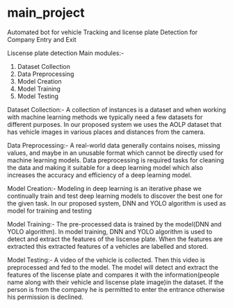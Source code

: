 # main_project
Automated bot for vehicle Tracking and license plate Detection for    Company Entry and Exit

Liscense plate detection Main modules:-
1. Dataset Collection
2. Data Preprocessing
3. Model Creation
4. Model Training
5. Model Testing

Dataset Collection:-
A collection of instances is a dataset and when working with machine learning methods we typically need a few datasets for different purposes. 
In our proposed system we uses the AOLP dataset that has vehicle images in various 
places and distances from the camera.

Data Preprocessing:-
A real-world data generally contains noises,
missing values, and maybe in an unusable format which cannot be directly used for machine learning models. Data preprocessing is required tasks
for cleaning the data and making it suitable for a deep learning model which also increases the accuracy and efficiency of a deep learning model.

Model Creation:-
Modeling in deep learning is an iterative phase we continually train and test deep learning models to discover the best one for the given task. 
In our proposed system, DNN and YOLO algorithm is used as model for training and testing


Model Training:-
The pre-processed data is trained by the model(DNN and YOLO algorithm).
In model training, DNN and YOLO algorithm is used to detect and extract the features of the liscense plate.
 When the features are extracted this extracted features of a vehicles are labelled and stored.


Model Testing:-
A video of the vehicle is collected. Then this video is preprocessed and fed to the model. The model will detect
 and extract the features of the liscense plate and compares it with the information(people name along with their
 vehicle and liscense plate image)in the dataset. If the person is from the company he is permitted to enter the
 entrance otherwise his permission is declined.
